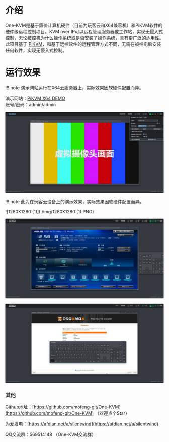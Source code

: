 # 介绍

One-KVM是基于廉价计算机硬件（目前为玩客云和X64兼容机）和PiKVM软件的硬件级远程控制项目。KVM over IP可以远程管理服务器或工作站，实现无侵入式控制，无论被控机为什么操作系统或是否安装了操作系统，具有更广泛的适用性。此项目基于 [PiKVM](https://github.com/pikvm/pikvm)，和基于远控软件的远程管理方式不同，无需在被控电脑安装任何软件，实现无侵入式控制。

# 运行效果

!!! note
    演示网站运行在X64云服务器上，实际效果因软硬件配置而异。

演示网站：[PiKVM X64 DEMO](https://1.12.77.48/)<br>
账号/密码：admin/admin

![image-20240622153423448](./img/image-20240622153423448.png)


!!! note
    此为在玩客云设备上的演示效果，实际效果因软硬件配置而异。

![1280X1280 (1)](./img/1280X1280 (1).PNG)

![15560030-996a-4a9a-a132-7ad072c7569c](./img/15560030-996a-4a9a-a132-7ad072c7569c.png)

![09348dd5-3e3a-4384-ad6d-9c3723682755](./img/09348dd5-3e3a-4384-ad6d-9c3723682755.png)

### 其他

Github地址：[https://github.com/mofeng-git/One-KVM](https://github.com/mofeng-git/One-KVM) （欢迎点个Star）

为爱发电：[https://afdian.net/a/silentwind](https://afdian.net/a/silentwind)

QQ交流群：569514148 （One-KVM交流群）
